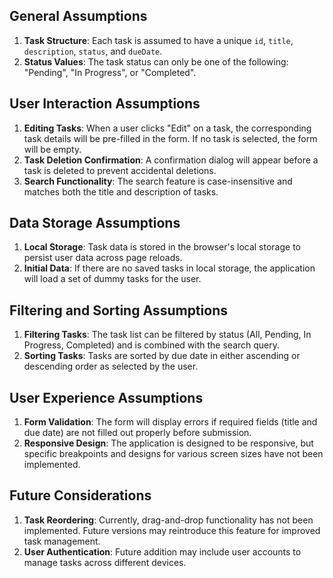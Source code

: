 ## General Assumptions

1. **Task Structure**: Each task is assumed to have a unique `id`, `title`, `description`, `status`, and `dueDate`.
2. **Status Values**: The task status can only be one of the following: "Pending", "In Progress", or "Completed".

## User Interaction Assumptions

1. **Editing Tasks**: When a user clicks "Edit" on a task, the corresponding task details will be pre-filled in the form. If no task is selected, the form will be empty.
2. **Task Deletion Confirmation**: A confirmation dialog will appear before a task is deleted to prevent accidental deletions.
3. **Search Functionality**: The search feature is case-insensitive and matches both the title and description of tasks.

## Data Storage Assumptions

1. **Local Storage**: Task data is stored in the browser's local storage to persist user data across page reloads.
2. **Initial Data**: If there are no saved tasks in local storage, the application will load a set of dummy tasks for the user.

## Filtering and Sorting Assumptions

1. **Filtering Tasks**: The task list can be filtered by status (All, Pending, In Progress, Completed) and is combined with the search query.
2. **Sorting Tasks**: Tasks are sorted by due date in either ascending or descending order as selected by the user.

## User Experience Assumptions

1. **Form Validation**: The form will display errors if required fields (title and due date) are not filled out properly before submission.
2. **Responsive Design**: The application is designed to be responsive, but specific breakpoints and designs for various screen sizes have not been implemented.

## Future Considerations

1. **Task Reordering**: Currently, drag-and-drop functionality has not been implemented. Future versions may reintroduce this feature for improved task management.
2. **User Authentication**: Future addition may include user accounts to manage tasks across different devices.
